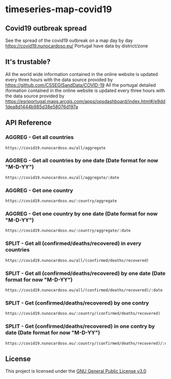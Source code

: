# timeseries-map-covid19
## Covid19 outbreak spread

See the spread of the covid19 outbreak on a map day by day
https://covid19.nunocardoso.eu/
Portugal have data by district/zone

## It's trustable?

All the world wide information contained in the online website is updated every three hours with the data source provided by https://github.com/CSSEGISandData/COVID-19
All the portugal detailed iformation contained in the online website is updated every three hours with the data source provided by https://esriportugal.maps.arcgis.com/apps/opsdashboard/index.html#/e9dd1dea8d1444b985d38e58076d197a

## API Reference

### AGGREG - Get all countries

```
https://covid19.nunocardoso.eu/all/aggregate
```

### AGGREG - Get all countries by one date (Date format for now "M-D-YY")

```
https://covid19.nunocardoso.eu/all/aggregate/:date
```

### AGGREG - Get one country

```
https://covid19.nunocardoso.eu/:country/aggregate
```

### AGGREG - Get one country by one date (Date format for now "M-D-YY")

```
https://covid19.nunocardoso.eu/:country/aggregate/:date
```

### SPLIT - Get all (confirmed/deaths/recovered) in every countries

```
https://covid19.nunocardoso.eu/all/(confirmed/deaths/recovered)
```

### SPLIT - Get all (confirmed/deaths/recovered) by one date (Date format for now "M-D-YY")

```
https://covid19.nunocardoso.eu/all/(confirmed/deaths/recovered)/:date
```

### SPLIT - Get (confirmed/deaths/recovered) by one contry 

```
https://covid19.nunocardoso.eu/:country/(confirmed/deaths/recovered)
```

### SPLIT - Get (confirmed/deaths/recovered) in one contry by date (Date format for now "M-D-YY")

```
https://covid19.nunocardoso.eu/:country/(confirmed/deaths/recovered)/:date
```


License
----

This project is licensed under the [GNU General Public License v3.0](https://github.com/rodrilima/corona-analytic-api/blob/master/LICENSE)

